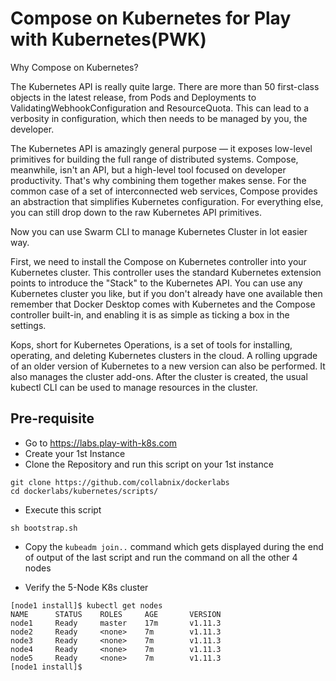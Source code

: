 
# Compose on Kubernetes for Play with Kubernetes(PWK)

Why Compose on Kubernetes? 

The Kubernetes API is really quite large. There are more than 50 first-class objects in the latest release, from Pods and Deployments to ValidatingWebhookConfiguration and ResourceQuota. This can lead to a verbosity in configuration, which then needs to be managed by you, the developer. 

The Kubernetes API is amazingly general purpose — it exposes low-level primitives for building the full range of distributed systems. Compose, meanwhile, isn't an API, but a high-level tool focused on developer productivity. That's why combining them together makes sense. For the common case of a set of interconnected web services, Compose provides an abstraction that simplifies Kubernetes configuration. For everything else, you can still drop down to the raw Kubernetes API primitives.

Now you can use Swarm CLI to manage Kubernetes Cluster in lot easier way. 

First, we need to install the Compose on Kubernetes controller into your Kubernetes cluster. This controller uses the standard Kubernetes extension points to introduce the "Stack" to the Kubernetes API. You can use any Kubernetes cluster you like, but if you don't already have one available then remember that Docker Desktop comes with Kubernetes and the Compose controller built-in, and enabling it is as simple as ticking a box in the settings.

Kops, short for Kubernetes Operations, is a set of tools for installing, operating, and deleting Kubernetes clusters in the cloud. A rolling upgrade of an older version of Kubernetes to a new version can also be performed. It also manages the cluster add-ons. After the cluster is created, the usual kubectl CLI can be used to manage resources in the cluster.

## Pre-requisite

- Go to https://labs.play-with-k8s.com
- Create your 1st Instance
- Clone the Repository and run this script on your 1st instance

```
git clone https://github.com/collabnix/dockerlabs
cd dockerlabs/kubernetes/scripts/
```

- Execute this script

```
sh bootstrap.sh
```

- Copy the ```kubeadm join..``` command which gets displayed during the end of output of the last script and run the command on all the other 4 nodes

- Verify the 5-Node K8s cluster

```
[node1 install]$ kubectl get nodes
NAME      STATUS    ROLES     AGE       VERSION
node1     Ready     master    17m       v1.11.3
node2     Ready     <none>    7m        v1.11.3
node3     Ready     <none>    7m        v1.11.3
node4     Ready     <none>    7m        v1.11.3
node5     Ready     <none>    7m        v1.11.3
[node1 install]$
```






